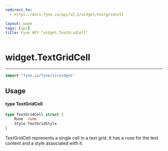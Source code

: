 ```yaml
---
redirect_to:
  - https://docs.fyne.io/api/v2.1/widget/textgridcell

layout: page
tags: [api]
title: Fyne API "widget.TextGridCell"
---
```



# widget.TextGridCell
---
```go
import "fyne.io/fyne/v2/widget"
```

## Usage

#### type TextGridCell

```go
type TextGridCell struct {
	Rune  rune
	Style TextGridStyle
}
```

TextGridCell represents a single cell in a text grid. It has a rune for the text content and a style associated with it.
